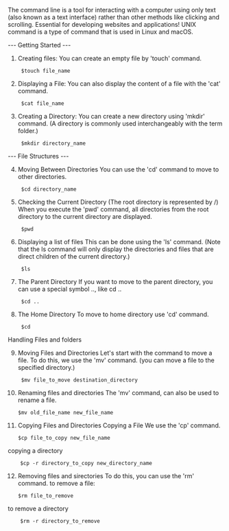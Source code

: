 The command line is a tool for interacting with a computer using only text (also known as a text interface) rather than other methods like clicking and scrolling. 
Essential for developing websites and applications!
UNIX command is a type of command that is used in Linux and macOS.

--- Getting Started ---

1. Creating files:
You can create an empty file by 'touch' command.
    
        $touch file_name
    
2. Displaying a File:
You can also display the content of a file with the 'cat' command.
    
        $cat file_name
    
3. Creating a Directory:
You can create a new directory using 'mkdir' command.
(A directory is commonly used interchangeably with the term folder.)
    
        $mkdir directory_name
    
--- File Structures ---
    
4. Moving Between Directories
You can use the 'cd' command to move to other directories.
    
        $cd directory_name
    
5. Checking the Current Directory
(The root directory is represented by /)
When you execute the 'pwd' command, all directories from the root directory to the current directory are displayed.
    
        $pwd
    
6. Displaying a list of files
This can be done using the 'ls' command.
(Note that the ls command will only display the directories and files that are direct children of the current directory.)
    
        $ls
    
7. The Parent Directory
If you want to move to the parent directory, you can use a special symbol .., like cd ..
    
        $cd ..
    
8. The Home Directory
To move to home directory use 'cd' command.
    
        $cd
    
Handling Files and folders
    
9. Moving Files and Directories
Let's start with the command to move a file.
To do this, we use the 'mv' command.
(you can move a file to the specified directory.)
    
        $mv file_to_move destination_directory
    
10. Renaming files and directories
The 'mv' command, can also be used to rename a file.
    
        $mv old_file_name new_file_name
    
11. Copying Files and Directories
Copying a File
We use the 'cp' command.
    
        $cp file_to_copy new_file_name
    
copying a directory
    
        $cp -r directory_to_copy new_directory_name
    
12. Removing files and sirectories
To do this, you can use the 'rm' command.
to remove a file:
    
        $rm file_to_remove
    
to remove a directory
    
        $rm -r directory_to_remove
